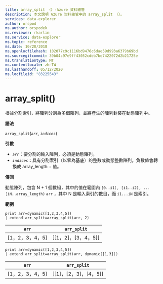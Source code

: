 ```yaml
---
title: array_split （）-Azure 資料總管
description: 本文說明 Azure 資料總管中的 array_split （）。
services: data-explorer
author: orspod
ms.author: orspodek
ms.reviewer: rkarlin
ms.service: data-explorer
ms.topic: reference
ms.date: 10/28/2018
ms.openlocfilehash: 102077c9c1116bd9476c6dae59d993a6379b69bd
ms.sourcegitcommit: 39b04c97e9ff43052cdeb7be7422072d2b21725e
ms.translationtype: MT
ms.contentlocale: zh-TW
ms.lasthandoff: 05/12/2020
ms.locfileid: "83225543"
---
```

# <a name="array_split"></a>array_split()

根據分割索引，將陣列分割為多個陣列，並將產生的陣列封裝在動態陣列中。

**語法**

`array_split`(*`arr`*, *`indices`*)

**引數**

* *`arr`*：要分割的輸入陣列，必須是動態陣列。
* *`indices`*：具有分割索引（以零為基底）的整數或動態整數陣列，負數值會轉換成 array_length + 值。

**傳回**

動態陣列，包含 N + 1 個數組，其中的值在範圍內 `[0..i1), [i1..i2), ... [iN..array_length)` `arr` ，其中 N 是輸入索引的數目，而 `i1...iN` 是索引。

**範例**

<!-- csl: https://help.kusto.windows.net:443/Samples -->
```kusto
print arr=dynamic([1,2,3,4,5]) 
| extend arr_split=array_split(arr, 2)
```

|`arr`|`arr_split`|
|---|---|
|[1，2，3，4，5]|[[1，2]，[3，4，5]]|

<!-- csl: https://help.kusto.windows.net:443/Samples -->
```kusto
print arr=dynamic([1,2,3,4,5]) 
| extend arr_split=array_split(arr, dynamic([1,3]))
```

|`arr`|`arr_split`|
|---|---|
|[1，2，3，4，5]|[[1]，[2，3]，[4，5]]|
